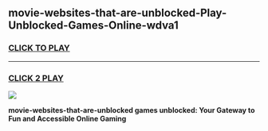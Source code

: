 
## movie-websites-that-are-unblocked-Play-Unblocked-Games-Online-wdva1
<h3>
<a href="https://premium76.site?title=movie-websites-that-are-unblocked&ref=25A">CLICK TO PLAY</a></h3>
<hr>

<h3>
<a href="https://premium76.site?title=movie-websites-that-are-unblocked&ref=25A">CLICK 2 PLAY</a>
  
</h3>

<a href="https://premium76.site?title=movie-websites-that-are-unblocked&ref=25A"><img src="https://clearcache.store/games.png"></a>


**movie-websites-that-are-unblocked games unblocked: Your Gateway to Fun and Accessible Online Gaming**
